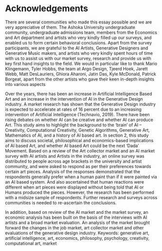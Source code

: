 # Acknowledgements

There are several communities who made this essay possible and we are very appreciative of them. The Ashoka University undergraduate community, undergraduate admissions team, members from the Economics and Art department and artists who very kindly filled up our surveys, and enabled us to form certain behavioral conclusions. Apart from the survey participants, we are grateful to the AI Artists, Generative Designers and Generative Music makers, and artists who very kindly spent hours of time with us to assist us with our market survey, research and provide us with key first hand insights to the field. We would in particular like to thank Mario Klingemann, Tyler Hobbs, the team at Argo Design, Tjeerd Hoek, Jarett Webb, Matt DesLauriers, Ghiora Aharoni, Jatin Das, Kyle McDonald, Patrick Borgeat, apart from the other artists who gave their keen in-depth insights into various aspects

Over the years, there has been an increase in Artificial Intelligence Based Art and an increase in the intervention of AI in the Generative Design industry. A market research has shown that the Generative Design industry is expected to accelerate at rates of 16 percent due to an increasing intervention of Artificial Intelligence \(Technavio, 2019\). There have been rising debates on whether AI can be creative and whether AI can produce Art. This study aims to highlight the background to the ‘brain’ of AI – Creativity, Computational Creativity, Genetic Algorithms, Generative Art, Mathematics of AI, and a history of AI based art. In section 2, this study aims to discuss societal, philosophical and economics-based implications of AI based Art, and whether AI based Art could be the next ‘Dada’ Movement. Based on a review of the Art collector market and an AI market survey with AI artists and Artists in the industry, an online survey was distributed to people across age brackets in the university and artist community, and were asked to respond as per their preferences towards certain art pieces. Analysis of the responses demonstrated that the respondents generally prefer when a human paint than if it were painted via an AI based system. And also ascertained that human reactions were different when art pieces were displayed without being told that AI or Humans produced the pieces. However, the research has been performed with a midsize sample of respondents. Further research and surveys across communities is needed to re-ascertain the conclusions.

In addition, based on review of the AI market and the market survey, an economic analysis has been built on the basis of the interviews with AI artists and a broad market evaluation. An analysis of the market brought forward the changes in the job market, art collector market and other evaluations of the generative design industry. Keywords: generative art, artificial intelligence, art, economics, philosophy, psychology, creativity, computational art, market

